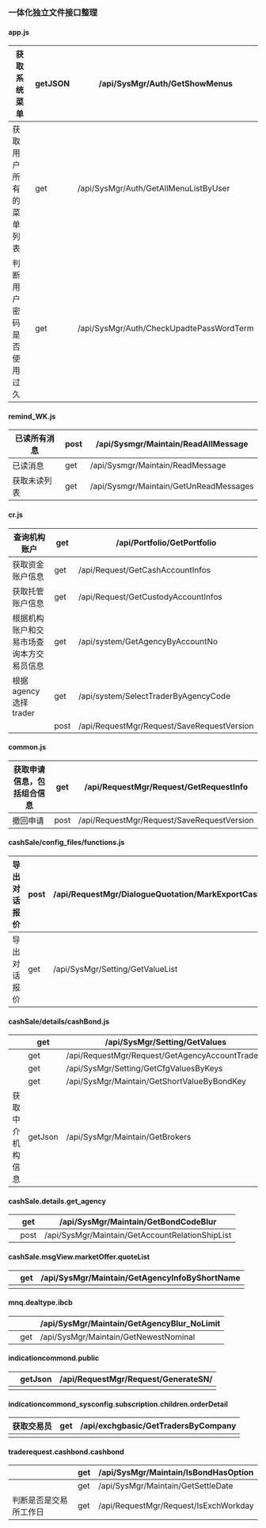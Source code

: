 ### 一体化独立文件接口整理

#### app.js

| 获取系统菜单             | getJSON | /api/SysMgr/Auth/GetShowMenus            |
| ------------------------ | ------- | ---------------------------------------- |
| 获取用户所有的菜单列表   | get     | /api/SysMgr/Auth/GetAllMenuListByUser    |
| 判断用户密码是否使用过久 | get     | /api/SysMgr/Auth/CheckUpadtePassWordTerm |

#### remind_WK.js

| 已读所有消息 | post | /api/Sysmgr/Maintain/ReadAllMessage    |
| ------------ | ---- | -------------------------------------- |
| 已读消息     | get  | /api/Sysmgr/Maintain/ReadMessage       |
| 获取未读列表 | get  | /api/Sysmgr/Maintain/GetUnReadMessages |



#### cr.js

| 查询机构账户                             | get  | /api/Portfolio/GetPortfolio                |
| ---------------------------------------- | ---- | ------------------------------------------ |
| 获取资金账户信息                         | get  | /api/Request/GetCashAccountInfos           |
| 获取托管账户信息                         | get  | /api/Request/GetCustodyAccountInfos        |
| 根据机构账户和交易市场查询本方交易员信息 | get  | /api/system/GetAgencyByAccountNo           |
| 根据agency选择trader                     | get  | /api/system/SelectTraderByAgencyCode       |
|                                          | post | /api/RequestMgr/Request/SaveRequestVersion |

#### common.js

| 获取申请信息，包括组合信息 | get  | /api/RequestMgr/Request/GetRequestInfo     |
| -------------------------- | ---- | ------------------------------------------ |
| 撤回申请                   | post | /api/RequestMgr/Request/SaveRequestVersion |

#### cashSale/config_files/functions.js

| 导出对话报价 | post | /api/RequestMgr/DialogueQuotation/MarkExportCashBonds |
| ------------ | ---- | ----------------------------------------------------- |
| 导出对话报价 | get  | /api/SysMgr/Setting/GetValueList                      |

#### cashSale/details/cashBond.js

|                  | get     | /api/SysMgr/Setting/GetValues                   |
| ---------------- | ------- | ----------------------------------------------- |
|                  | get     | /api/RequestMgr/Request/GetAgencyAccountTraders |
|                  | get     | /api/SysMgr/Setting/GetCfgValuesByKeys          |
|                  | get     | /api/SysMgr/Maintain/GetShortValueByBondKey     |
| 获取中介机构信息 | getJson | /api/SysMgr/Maintain/GetBrokers                 |

#### cashSale.details.get_agency

|      | get  | /api/SysMgr/Maintain/GetBondCodeBlur            |
| ---- | ---- | ----------------------------------------------- |
|      | post | /api/SysMgr/Maintain/GetAccountRelationShipList |

#### cashSale.msgView.marketOffer.quoteList

|      | get  | /api/SysMgr/Maintain/GetAgencyInfoByShortName |
| ---- | ---- | --------------------------------------------- |
|      |      |                                               |

#### mnq.dealtype.ibcb

|      |      | /api/SysMgr/Maintain/GetAgencyBlur_NoLimit |
| ---- | ---- | ------------------------------------------ |
|      | get  | /api/SysMgr/Maintain/GetNewestNominal      |

#### indicationcommond.public

|      | getJson | /api/RequestMgr/Request/GenerateSN/ |
| ---- | ------- | ----------------------------------- |
|      |         |                                     |

#### indicationcommond_sysconfig.subscription.children.orderDetail

| 获取交易员 | get  | /api/exchgbasic/GetTradersByCompany |
| ---------- | ---- | ----------------------------------- |
|            |      |                                     |

#### traderequest.cashbond.cashbond

|                        | get  | /api/SysMgr/Maintain/IsBondHasOption  |
| ---------------------- | ---- | ------------------------------------- |
|                        | get  | /api/SysMgr/Maintain/GetSettleDate    |
| 判断是否是交易所工作日 | get  | /api/RequestMgr/Request/IsExchWorkday |

